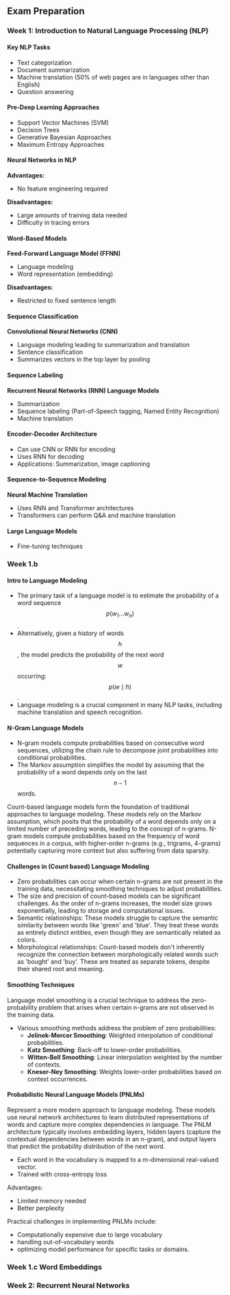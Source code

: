 ## Exam Preparation

### Week 1: Introduction to Natural Language Processing (NLP)

#### Key NLP Tasks
- Text categorization
- Document summarization
- Machine translation (50% of web pages are in languages other than English)
- Question answering

#### Pre-Deep Learning Approaches
- Support Vector Machines (SVM)
- Decision Trees
- Generative Bayesian Approaches
- Maximum Entropy Approaches

#### Neural Networks in NLP
**Advantages:**
- No feature engineering required

**Disadvantages:**
- Large amounts of training data needed
- Difficulty in tracing errors

#### Word-Based Models
**Feed-Forward Language Model (FFNN)**
- Language modeling
- Word representation (embedding)

**Disadvantages:**
- Restricted to fixed sentence length

#### Sequence Classification
**Convolutional Neural Networks (CNN)**
- Language modeling leading to summarization and translation
- Sentence classification
- Summarizes vectors in the top layer by pooling

#### Sequence Labeling
**Recurrent Neural Networks (RNN) Language Models**
- Summarization
- Sequence labeling (Part-of-Speech tagging, Named Entity Recognition)
- Machine translation

#### Encoder-Decoder Architecture
- Can use CNN or RNN for encoding
- Uses RNN for decoding
- Applications: Summarization, image captioning

#### Sequence-to-Sequence Modeling
**Neural Machine Translation**
- Uses RNN and Transformer architectures
- Transformers can perform Q&A and machine translation

#### Large Language Models
- Fine-tuning techniques

### Week 1.b

#### Intro to Language Modeling
- The primary task of a language model is to estimate the probability of a word sequence $$p(w_{1} \ldots w_{n})$$.
- Alternatively, given a history of words $$h$$, the model predicts the probability of the next word $$w$$ occurring: $$p(w \mid h)$$.
- Language modeling is a crucial component in many NLP tasks, including machine translation and speech recognition.

#### N-Gram Language Models
- N-gram models compute probabilities based on consecutive word sequences, utilizing the chain rule to decompose joint probabilities into conditional probabilities.
- The Markov assumption simplifies the model by assuming that the probability of a word depends only on the last $$n-1$$ words.

Count-based language models form the foundation of traditional approaches to language modeling. These models rely on the Markov assumption, which posits that the probability of a word depends only on a limited number of preceding words, leading to the concept of n-grams. N-gram models compute probabilities based on the frequency of word sequences in a corpus, with higher-order n-grams (e.g., trigrams, 4-grams) potentially capturing more context but also suffering from data sparsity.

#### Challenges in (Count based) Language Modeling
- Zero probabilities can occur when certain n-grams are not present in the training data, necessitating smoothing techniques to adjust probabilities.
- The size and precision of count-based models can be significant challenges. As the order of n-grams increases, the model size grows exponentially, leading to storage and computational issues.
- Semantic relationships: These models struggle to capture the semantic similarity between words like 'green' and 'blue'. They treat these words as entirely distinct entities, even though they are semantically related as colors.
- Morphological relationships: Count-based models don't inherently recognize the connection between morphologically related words such as 'bought' and 'buy'. These are treated as separate tokens, despite their shared root and meaning.

#### Smoothing Techniques
Language model smoothing is a crucial technique to address the zero-probability problem that arises when certain n-grams are not observed in the training data.
- Various smoothing methods address the problem of zero probabilities:
  - **Jelinek-Mercer Smoothing**: Weighted interpolation of conditional probabilities.
  - **Katz Smoothing**: Back-off to lower-order probabilities.
  - **Witten-Bell Smoothing**: Linear interpolation weighted by the number of contexts.
  - **Kneser-Ney Smoothing**: Weights lower-order probabilities based on context occurrences.
 

#### Probabilistic Neural Language Models (PNLMs) 
Represent a more modern approach to language modeling. These models use neural network architectures to learn distributed representations of words and capture more complex dependencies in language. The PNLM architecture typically involves embedding layers, hidden layers (capture the contextual dependencies between words in an n-gram), and output layers that predict the probability distribution of the next word.

- Each word in the vocabulary is mapped to a m-dimensional real-valued
vector.
- Trained with cross-entropy loss

Advantages:
- Limited memory needed
- Better perplexity
  
Practical challenges in implementing PNLMs include:
- Computationally expensive due to large vocabulary
- handling out-of-vocabulary words
- optimizing model performance for specific tasks or domains.

### Week 1.c Word Embeddings

### Week 2: Recurrent Neural Networks






